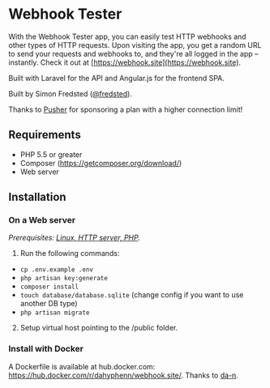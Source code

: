 # Webhook Tester

With the Webhook Tester app, you can easily test HTTP webhooks and other types of HTTP requests. Upon visiting the app, you get a random URL to send your requests and webhooks to, and they're all logged in the app – instantly. Check it out at [https://webhook.site](https://webhook.site). 

Built with Laravel for the API and Angular.js for the frontend SPA.

Built by Simon Fredsted ([@fredsted](https://twitter.com/fredsted)).

Thanks to [Pusher](https://pusher.com) for sponsoring a plan with a higher connection limit!

## Requirements

* PHP 5.5 or greater
* Composer (https://getcomposer.org/download/)
* Web server

## Installation

### On a Web server

*Prerequisites: [Linux, HTTP server, PHP](https://www.digitalocean.com/community/tutorials/how-to-install-linux-nginx-mysql-php-lemp-stack-in-ubuntu-16-04).*

1. Run the following commands:
  * `cp .env.example .env`
  * `php artisan key:generate`
  * `composer install`
  * `touch database/database.sqlite` (change config if you want to use another DB type)
  * `php artisan migrate`
2. Setup virtual host pointing to the /public folder.

### Install with Docker

A Dockerfile is available at hub.docker.com: https://hub.docker.com/r/dahyphenn/webhook.site/. Thanks to [da-n](https://github.com/da-n).
